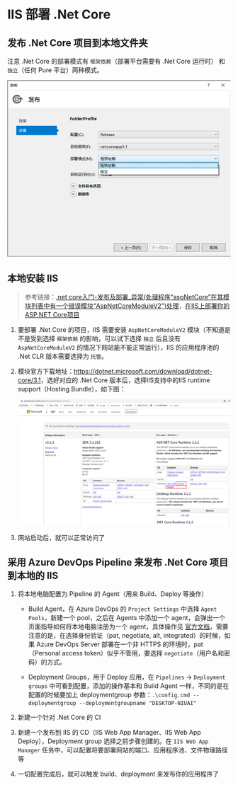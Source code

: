 # IIS 部署 .Net Core

## 发布 .Net Core 项目到本地文件夹

注意 .Net Core 的部署模式有 `框架依赖`（部署平台需要有 .Net Core 运行时） 和 `独立`（任何 Pure 平台）两种模式。

![netcore-publish-setting](./assets/images/netcore-publish-setting.png)

## 本地安装 IIS

> 参考链接：[.net core入门-发布及部署_异常(处理程序“aspNetCore”在其模块列表中有一个错误模块“AspNetCoreModuleV2")处理](https://www.cnblogs.com/lxhbky/p/10677687.html)，[在IIS上部署你的ASP.NET Core项目](https://www.cnblogs.com/grom/articles/9337707.html)

1. 要部署 .Net Core 的项目，IIS 需要安装 `AspNetCoreModuleV2` 模块（不知道是不是受到选择 `框架依赖` 的影响，可以试下选择 `独立` 后且没有 `AspNetCoreModuleV2` 的情况下网站能不能正常运行），IIS 的应用程序池的 .Net CLR 版本需要选择为 `托管`。

2. 模块官方下载地址：<https://dotnet.microsoft.com/download/dotnet-core/3.1>，选好对应的 .Net Core 版本后，选择IIS支持中的IIS runtime support（Hosting Bundle），如下图：

    ![netcore-hosting-bundle](./assets/images/netcore-hosting-bundle.png)

3. 网站启动后，就可以正常访问了

## 采用 Azure DevOps Pipeline 来发布 .Net Core 项目到本地的 IIS

1. 将本地电脑配置为 Pipeline 的 Agent（用来 Build、Deploy 等操作）

    - Build Agent，在 Azure DevOps 的 `Project Settings` 中选择 `Agent Pools`，新建一个 pool，之后在 Agents 中添加一个 agent，会弹出一个页面指导如何将本地电脑注册为一个 agent，具体操作见 [官方文档](https://docs.microsoft.com/en-us/azure/devops/pipelines/agents/v2-windows?view=azure-devops)，需要注意的是，在选择身份验证（pat, negotiate, alt, integrated）的时候，如果 Azure DevOps Server 部署在一个非 HTTPS 的环境时，pat（Personal access token）似乎不管用，要选择 `negotiate`（用户名和密码）的方式。

    - Deployment Groups，用于 Deploy 应用，在 `Pipelines` -> `Deployment groups` 中可看到配置，添加的操作基本和 Build Agent 一样，不同的是在配置的时候要加上 deploymentgroup 参数：`.\config.cmd --deploymentgroup --deploymentgroupname "DESKTOP-NIUAI"`

2. 新建一个针对 .Net Core 的 CI

3. 新建一个发布到 IIS 的 CD（IIS Web App Manager、IIS Web App Deploy），Deployment group 选择之前步骤创建的。在 `IIS Web App Manager` 任务中，可以配置将要部署网站的端口、应用程序池、文件物理路径等

4. 一切配置完成后，就可以触发 build、deployment 来发布你的应用程序了
